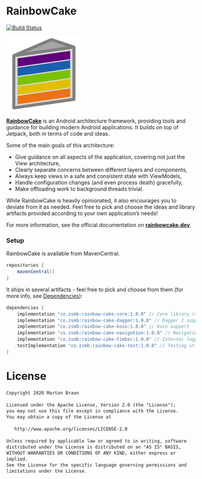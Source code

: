 # RainbowCake

[![Build Status](https://app.bitrise.io/app/63be494637ff98da/status.svg?token=sjWBvcVPa3xZGA_I6Cfolw&branch=dev)](https://app.bitrise.io/app/63be494637ff98da)

<img src="/docs/icon.png" alt="RainbowCake logo" width="200" height="200" />

[**RainbowCake**](https://rainbowcake.dev/) is an Android architecture framework, providing tools and guidance for building modern Android applications. It builds on top of Jetpack, both in terms of code and ideas.

Some of the main goals of this architecture:

- Give guidance on all aspects of the application, covering not just the View architecture,
- Clearly separate concerns between different layers and components,
- Always keep views in a safe and consistent state with ViewModels,
- Handle configuration changes (and even process death) gracefully,
- Make offloading work to background threads trivial.


While RainbowCake is heavily opinionated, it also encourages you to deviate from it as needed. Feel free to pick and choose the ideas and library artifacts provided according to your own application’s needs!

For more information, see the official documentation on [**rainbowcake.dev**](https://rainbowcake.dev/).

### Setup

RainbowCake is available from MavenCentral.

```groovy
repositories {
    mavenCentral()
}
```

It ships in several artifacts - feel free to pick and choose from them (for more info, see [Dependencies](https://rainbowcake.dev/getting-started/dependencies/)):

```groovy
dependencies {
    implementation "co.zsmb:rainbow-cake-core:1.0.0" // Core library (required)
    implementation "co.zsmb:rainbow-cake-dagger:1.0.0" // Dagger 2 support
    implementation "co.zsmb:rainbow-cake-koin:1.0.0" // Koin support
    implementation "co.zsmb:rainbow-cake-navigation:1.0.0" // Navigation features
    implementation "co.zsmb:rainbow-cake-timber:1.0.0" // Internal logging through Timber
    testImplementation "co.zsmb:rainbow-cake-test:1.0.0" // Testing utilities
}
```

# License

    Copyright 2020 Marton Braun

    Licensed under the Apache License, Version 2.0 (the "License");
    you may not use this file except in compliance with the License.
    You may obtain a copy of the License at

       http://www.apache.org/licenses/LICENSE-2.0

    Unless required by applicable law or agreed to in writing, software
    distributed under the License is distributed on an "AS IS" BASIS,
    WITHOUT WARRANTIES OR CONDITIONS OF ANY KIND, either express or implied.
    See the License for the specific language governing permissions and
    limitations under the License.
